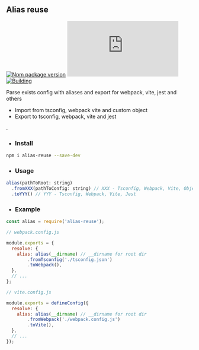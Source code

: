 ## Alias reuse
[![Npm package version](https://badgen.net/npm/v/alias-reuse)](https://npmjs.com/package/alias-reuse)
[![Small size](https://badge-size.herokuapp.com/neki-dev/alias-reuse/master/dist/index.js)](https://github.com/neki-dev/alias-reuse/blob/master/dist/index.js)
[![Building](https://github.com/neki-dev/alias-reuse/actions/workflows/npm.yml/badge.svg)](https://github.com/neki-dev/alias-reuse/actions)

Parse exists config with aliases and export for webpack, vite, jest and others

* Import from tsconfig, webpack vite and custom object
* Export to tsconfig, webpack, vite and jest

.

* ### Install

```sh
npm i alias-reuse --save-dev
```

* ### Usage

```js
alias(pathToRoot: string)
  .fromXXX(pathToConfig: string) // XXX - Tsconfig, Webpack, Vite, Object
  .toYYY() // YYY - Tsconfig, Webpack, Vite, Jest
```

* ### Example

```js
const alias = require('alias-reuse');

// webpack.config.js

module.exports = {
  resolve: {
    alias: alias(__dirname) // __dirname for root dir
        .fromTsconfig('./tsconfig.json')
        .toWebpack(),
  },
  // ...
};

// vite.config.js

module.exports = defineConfig({
  resolve: {
    alias: alias(__dirname) // __dirname for root dir
        .fromWebpack('./webpack.config.js')
        .toVite(),
  },
  // ...
});
```
